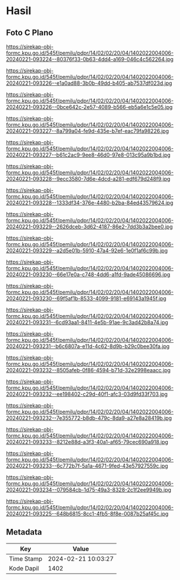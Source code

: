 # Hasil

## Foto C Plano

https://sirekap-obj-formc.kpu.go.id/545f/pemilu/pdpr/14/02/02/20/04/1402022004006-20240221-093224--80376f33-0b63-4dd4-a169-046c4c562264.jpg

https://sirekap-obj-formc.kpu.go.id/545f/pemilu/pdpr/14/02/02/20/04/1402022004006-20240221-093226--e1a0ad88-3b0b-49dd-b405-ab7537df023d.jpg

https://sirekap-obj-formc.kpu.go.id/545f/pemilu/pdpr/14/02/02/20/04/1402022004006-20240221-093226--0bce642c-2e57-4089-b566-eb5a6e1c5e05.jpg

https://sirekap-obj-formc.kpu.go.id/545f/pemilu/pdpr/14/02/02/20/04/1402022004006-20240221-093227--8a799a04-fe9d-435e-b7ef-eac79fa98226.jpg

https://sirekap-obj-formc.kpu.go.id/545f/pemilu/pdpr/14/02/02/20/04/1402022004006-20240221-093227--b61c2ac9-9ee8-46d0-97e8-013c95a9b1bd.jpg

https://sirekap-obj-formc.kpu.go.id/545f/pemilu/pdpr/14/02/02/20/04/1402022004006-20240221-093228--9ecc3580-7d6e-4dcd-a281-edf679d248f9.jpg

https://sirekap-obj-formc.kpu.go.id/545f/pemilu/pdpr/14/02/02/20/04/1402022004006-20240221-093228--1333df34-376e-4480-b2ba-84ed43579624.jpg

https://sirekap-obj-formc.kpu.go.id/545f/pemilu/pdpr/14/02/02/20/04/1402022004006-20240221-093229--2626dceb-3d62-4187-86e2-7dd3b3a2bee0.jpg

https://sirekap-obj-formc.kpu.go.id/545f/pemilu/pdpr/14/02/02/20/04/1402022004006-20240221-093229--a2d5e01b-5910-47a4-92e6-1e0f1af6c99b.jpg

https://sirekap-obj-formc.kpu.go.id/545f/pemilu/pdpr/14/02/02/20/04/1402022004006-20240221-093230--66e17e0a-c748-4dd6-a1fd-9ade45086696.jpg

https://sirekap-obj-formc.kpu.go.id/545f/pemilu/pdpr/14/02/02/20/04/1402022004006-20240221-093230--69f5af1b-8533-4099-9181-e69143a1945f.jpg

https://sirekap-obj-formc.kpu.go.id/545f/pemilu/pdpr/14/02/02/20/04/1402022004006-20240221-093231--6cd93aa1-8411-4e5b-91ae-9c3ad42b8a74.jpg

https://sirekap-obj-formc.kpu.go.id/545f/pemilu/pdpr/14/02/02/20/04/1402022004006-20240221-093231--b6c6807a-e11d-4c62-8d9b-b29c0bee30fa.jpg

https://sirekap-obj-formc.kpu.go.id/545f/pemilu/pdpr/14/02/02/20/04/1402022004006-20240221-093232--8505afeb-0f86-4594-b71d-32e2998eaacc.jpg

https://sirekap-obj-formc.kpu.go.id/545f/pemilu/pdpr/14/02/02/20/04/1402022004006-20240221-093232--ee198402-c29d-40f1-afc3-03d9fd33f703.jpg

https://sirekap-obj-formc.kpu.go.id/545f/pemilu/pdpr/14/02/02/20/04/1402022004006-20240221-093232--7e355772-b8db-479c-8da9-a27e8a28419b.jpg

https://sirekap-obj-formc.kpu.go.id/545f/pemilu/pdpr/14/02/02/20/04/1402022004006-20240221-093233--8212e88d-a3f3-40a1-af65-79cec690a918.jpg

https://sirekap-obj-formc.kpu.go.id/545f/pemilu/pdpr/14/02/02/20/04/1402022004006-20240221-093233--6c772b7f-5a1a-4671-9fed-43e57927559c.jpg

https://sirekap-obj-formc.kpu.go.id/545f/pemilu/pdpr/14/02/02/20/04/1402022004006-20240221-093234--079584cb-1d75-49a3-8328-2c1f2ee9949b.jpg

https://sirekap-obj-formc.kpu.go.id/545f/pemilu/pdpr/14/02/02/20/04/1402022004006-20240221-093225--648b6815-8cc1-4fb5-8f8e-0087b25af45c.jpg


## Metadata

| Key        | Value               |
| ---------- | ------------------- |
| Time Stamp | 2024-02-21 10:03:27 |
| Kode Dapil | 1402                |



